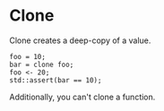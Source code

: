 # Clone

Clone creates a deep-copy of a value.

```butter
foo = 10;
bar = clone foo;
foo <- 20;
std::assert(bar == 10);
```

Additionally, you can't clone a function.
